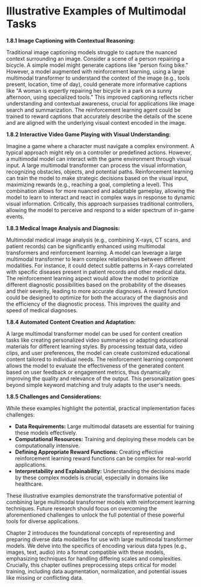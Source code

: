 # Illustrative Examples of Multimodal Tasks


**1.8.1 Image Captioning with Contextual Reasoning:**

Traditional image captioning models struggle to capture the nuanced context surrounding an image.  Consider a scene of a person repairing a bicycle.  A simple model might generate captions like "person fixing bike."  However, a model augmented with reinforcement learning, using a large multimodal transformer to understand the context of the image (e.g., tools present, location, time of day), could generate more informative captions like "A woman is expertly repairing her bicycle in a park on a sunny afternoon, using specialized tools." This improved captioning reflects richer understanding and contextual awareness, crucial for applications like image search and summarization.  The reinforcement learning agent could be trained to reward captions that accurately describe the details of the scene and are aligned with the underlying visual context encoded in the image.

**1.8.2  Interactive Video Game Playing with Visual Understanding:**

Imagine a game where a character must navigate a complex environment.  A typical approach might rely on a controller or predefined actions. However, a multimodal model can interact with the game environment through visual input. A large multimodal transformer can process the visual information, recognizing obstacles, objects, and potential paths.  Reinforcement learning can train the model to make strategic decisions based on the visual input, maximizing rewards (e.g., reaching a goal, completing a level). This combination allows for more nuanced and adaptable gameplay, allowing the model to learn to interact and react in complex ways in response to dynamic visual information.  Critically, this approach surpasses traditional controllers, allowing the model to perceive and respond to a wider spectrum of in-game events.

**1.8.3  Medical Image Analysis and Diagnosis:**

Multimodal medical image analysis (e.g., combining X-rays, CT scans, and patient records) can be significantly enhanced using multimodal transformers and reinforcement learning.  A model can leverage a large multimodal transformer to learn complex relationships between different modalities. For instance, it could detect subtle patterns in X-rays correlated with specific diseases present in patient records and other medical data. The reinforcement learning aspect would allow the model to prioritize different diagnostic possibilities based on the probability of the diseases and their severity, leading to more accurate diagnoses.  A reward function could be designed to optimize for both the accuracy of the diagnosis and the efficiency of the diagnostic process.  This improves the quality and speed of medical diagnoses.

**1.8.4  Automated Content Creation and Adaptation:**

A large multimodal transformer model can be used for content creation tasks like creating personalized video summaries or adapting educational materials for different learning styles.  By processing textual data, video clips, and user preferences, the model can create customized educational content tailored to individual needs. The reinforcement learning component allows the model to evaluate the effectiveness of the generated content based on user feedback or engagement metrics, thus dynamically improving the quality and relevance of the output.  This personalization goes beyond simple keyword matching and truly adapts to the user's needs.

**1.8.5  Challenges and Considerations:**

While these examples highlight the potential, practical implementation faces challenges:

* **Data Requirements:**  Large multimodal datasets are essential for training these models effectively.
* **Computational Resources:**  Training and deploying these models can be computationally intensive.
* **Defining Appropriate Reward Functions:** Creating effective reinforcement learning reward functions can be complex for real-world applications.
* **Interpretability and Explainability:** Understanding the decisions made by these complex models is crucial, especially in domains like healthcare.


These illustrative examples demonstrate the transformative potential of combining large multimodal transformer models with reinforcement learning techniques.  Future research should focus on overcoming the aforementioned challenges to unlock the full potential of these powerful tools for diverse applications.


Chapter 2 introduces the foundational concepts of representing and preparing diverse data modalities for use with large multimodal transformer models.  We delve into the specifics of encoding various data types (e.g., images, text, audio) into a format compatible with these models, emphasizing techniques for handling differing scales and complexities.  Crucially, this chapter outlines preprocessing steps critical for model training, including data augmentation, normalization, and potential issues like missing or conflicting data.


